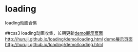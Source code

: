 # loading
loading动画合集

##css3 loading动画收集，长期更新[demo展示页面http://huruji.github.io/loading/demo/loading.html](http://huruji.github.io/loading/demo/loading.html)
[demo展示页面http://huruji.github.io/loading/demo/loading.html](http://huruji.github.io/loading/demo/loading.html)
